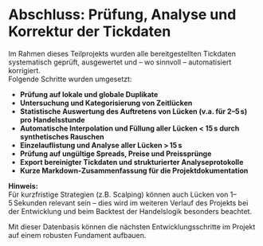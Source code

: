 # Abschluss: Prüfung, Analyse und Korrektur der Tickdaten

Im Rahmen dieses Teilprojekts wurden alle bereitgestellten Tickdaten systematisch geprüft, ausgewertet und – wo sinnvoll – automatisiert korrigiert.  
Folgende Schritte wurden umgesetzt:

- **Prüfung auf lokale und globale Duplikate**
- **Untersuchung und Kategorisierung von Zeitlücken**
- **Statistische Auswertung des Auftretens von Lücken (v.a. für 2–5 s) pro Handelsstunde**
- **Automatische Interpolation und Füllung aller Lücken < 15 s durch synthetisches Rauschen**
- **Einzelauflistung und Analyse aller Lücken > 15 s**
- **Prüfung auf ungültige Spreads, Preise und Preissprünge**
- **Export bereinigter Tickdaten und strukturierter Analyseprotokolle**
- **Kurze Markdown-Zusammenfassung für die Projektdokumentation**

**Hinweis:**  
Für kurzfristige Strategien (z.B. Scalping) können auch Lücken von 1–5 Sekunden relevant sein – dies wird im weiteren Verlauf des Projekts bei der Entwicklung und beim Backtest der Handelslogik besonders beachtet.

Mit dieser Datenbasis können die nächsten Entwicklungsschritte im Projekt auf einem robusten Fundament aufbauen.
